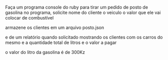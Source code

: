 Faça um programa console do ruby
para tirar um pedido de posto de gasolina
no programa, solicite
nome do cliente
o veiculo
o valor que ele vai colocar de combustível

armazene os clientes em um arquivo posto.json

e de um relatório quando solicitado mostrando os clientes com os carros do mesmo e
a quantidade total de litros e o valor a pagar

o valor do litro da gasolina é de  300Kz

